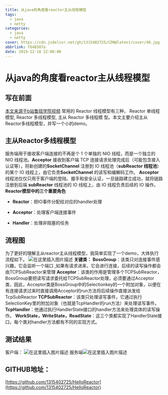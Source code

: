 ```yaml
---
title: 从java的角度看reactor主从线程模型
tags:
  - java
  - netty
categories:
  - java
  - netty
cover: https://cdn.jsdelivr.net/gh/1315402725/CDN@latest/cover/40.jpg
abbrlink: f648507a
date: 2019-12-10 22:00:00
---
```


<h1>从java的角度看reactor主从线程模型</h1>

## 写在前面
[本文来源于b站鲁班学院视频](https://www.bilibili.com/video/av77025537?p=3)
常用的 Reactor 线程模型有三种， Reactor 单线程模型, Reactor 多线程模型, 主从 Reactor 多线程模
型。本文主要介绍主从Reactor多线程模型，并写一个小的demo。

## 主从Reactor多线程模型
服务端用于接收客户端连接的不再是个 1 个单独的 NIO 线程，而是一个独立的 NIO 线程池。**Acceptor** 接收到客户端 TCP 连接请求处理完成后（可能包含接入认证等），将新创建的**SocketChannel** 注册到 IO 线程池（**subReactor 线程池**）的某个 IO 线程上，由它负责**SocketChannel** 的读写和编解码工作。 **Acceptor** 线程池仅仅只用于客户端的登陆、握手和安全认证，一旦链路建立成功，就将链路注册到后端 **subReactor** 线程池的 IO 线程上，由 IO 线程负责后续的 IO 操作。
**Reactor模型中的三个重要角色**
*   **Reactor**：把IO事件分配给对应的handler处理

*   **Acceptor**：处理客户端连接事件

*   **Handler**：处理非阻塞的任务

## 流程图
为了更好的理解主从reactor主从线程模型，我简单实现了一个demo，大体执行流程如下。
![在这里插入图片描述](https://cdn.jsdelivr.net/gh/1315402725/CDN@latest/articelImag/reactorMasterSlave/1.png)
**关键类：**
**BossGroup**：该类只对连接事件感兴趣，它会监听一个端口 ,如果有请求进来，它会进行连接，后续的读写操作都会由TCPSubReactor来管理
**Acceptor**：该类的作用是管理多个TCPSubReactor，BossGroup要把读写请求委托给TCPSubReactor处理，必须要通过Acceptor类，因此，Acceptor类是BossGroup中的Selectionkey的一个附加对象，以便在有连接请求过来时直接调用Acceptor的run方法将后续操作直接派发给TcpSubReactor
**TCPSubReactor**：该类只处理读写事件，它通过执行SelectionKey里的附加对象（也就是TcpHandler的run方法）来处理读写事件。
**TcpHandler**：他通过执行HandlerState接口的handler方法来处理具体的读写操作。
**WorkState，WriteState，ReadState**：这三个类都实现了HandlerState接口，每个类对handler方法都有不同的实现方式。

## 测试结果
客户端：
![在这里插入图片描述](https://cdn.jsdelivr.net/gh/1315402725/CDN@latest/articelImag/reactorMasterSlave/2.png)
服务端![在这里插入图片描述](https://cdn.jsdelivr.net/gh/1315402725/CDN@latest/articelImag/reactorMasterSlave/3.png)
## GITHUB地址：
[https://github.com/1315402725/HelloReactor](https://github.com/1315402725/HelloReactor)
